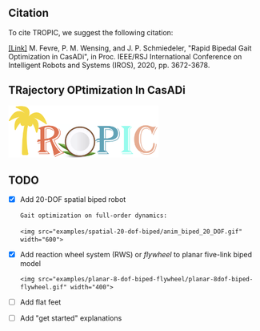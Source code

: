 
## Citation

To cite TROPIC, we suggest the following citation:

[[Link]](https://github.com/fevrem/TROPIC/blob/master/MF_PMW_JPS_IROS2020_TROPIC.pdf) M. Fevre, P. M. Wensing, and J. P. Schmiedeler, "Rapid Bipedal Gait Optimization in CasADi", in Proc. IEEE/RSJ International Conference on Intelligent Robots and Systems (IROS), 2020, pp. 3672-3678.


## TRajectory OPtimization In CasADi

<img src="images/logo.png" width="300"> 


## TODO

- [x] Add 20-DOF spatial biped robot 

      Gait optimization on full-order dynamics: 
      
      <img src="examples/spatial-20-dof-biped/anim_biped_20_DOF.gif" width="600">


- [x] Add reaction wheel system (RWS) or *flywheel* to planar five-link biped model

      <img src="examples/planar-8-dof-biped-flywheel/planar-8dof-biped-flywheel.gif" width="400">


- [ ] Add flat feet
- [ ] Add "get started" explanations